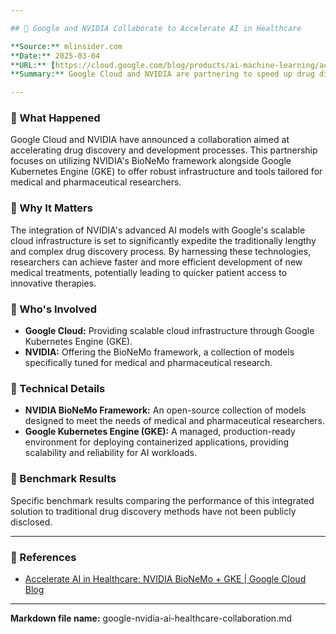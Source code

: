 ```yaml
---

## 📰 Google and NVIDIA Collaborate to Accelerate AI in Healthcare

**Source:** mlinsider.com  
**Date:** 2025-03-04  
**URL:** [https://cloud.google.com/blog/products/ai-machine-learning/accelerate-ai-in-healthcare-nvidia-bionemo-gke?utm_source=openai](https://cloud.google.com/blog/products/ai-machine-learning/accelerate-ai-in-healthcare-nvidia-bionemo-gke?utm_source=openai)  
**Summary:** Google Cloud and NVIDIA are partnering to speed up drug discovery and development by leveraging NVIDIA BioNeMo framework and Google Kubernetes Engine to provide powerful infrastructure and tools for medical and pharmaceutical researchers.

---
```


### 🔹 What Happened

Google Cloud and NVIDIA have announced a collaboration aimed at accelerating drug discovery and development processes. This partnership focuses on utilizing NVIDIA's BioNeMo framework alongside Google Kubernetes Engine (GKE) to offer robust infrastructure and tools tailored for medical and pharmaceutical researchers.

### 🔹 Why It Matters

The integration of NVIDIA's advanced AI models with Google's scalable cloud infrastructure is set to significantly expedite the traditionally lengthy and complex drug discovery process. By harnessing these technologies, researchers can achieve faster and more efficient development of new medical treatments, potentially leading to quicker patient access to innovative therapies.

### 🔹 Who's Involved

- **Google Cloud:** Providing scalable cloud infrastructure through Google Kubernetes Engine (GKE).
- **NVIDIA:** Offering the BioNeMo framework, a collection of models specifically tuned for medical and pharmaceutical research.

### 🔹 Technical Details

- **NVIDIA BioNeMo Framework:** An open-source collection of models designed to meet the needs of medical and pharmaceutical researchers.  
- **Google Kubernetes Engine (GKE):** A managed, production-ready environment for deploying containerized applications, providing scalability and reliability for AI workloads.

### 🔹 Benchmark Results

Specific benchmark results comparing the performance of this integrated solution to traditional drug discovery methods have not been publicly disclosed.

---

### 🔗 References

- [Accelerate AI in Healthcare: NVIDIA BioNeMo + GKE | Google Cloud Blog](https://cloud.google.com/blog/products/ai-machine-learning/accelerate-ai-in-healthcare-nvidia-bionemo-gke?utm_source=openai)

---

**Markdown file name:** google-nvidia-ai-healthcare-collaboration.md
